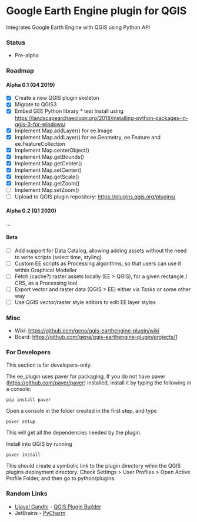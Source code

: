 # Google Earth Engine plugin for QGIS

Integrates Google Earth Engine with QGIS using Python API

### Status

* Pre-alpha

### Roadmap

#### Alpha 0.1 (Q4 2019)
- [x] Create a new QGIS plugin skeleton
- [x] Migrate to QGIS3
- [x] Embed GEE Python library
       * test install using https://landscapearchaeology.org/2018/installing-python-packages-in-qgis-3-for-windows/
- [x] Implement Map.addLayer() for ee.Image
- [x] Implement Map.addLayer() for ee.Geometry, ee.Feature and ee.FeatureCollection
- [x] Implement Map.centerObject()
- [x] Implement Map.getBounds()
- [x] Implement Map.getCenter()
- [x] Implement Map.setCenter()
- [x] Implement Map.getScale()
- [x] Implement Map.getZoom()
- [ ] Implement Map.setZoom()
- [ ] Upload to QGIS plugin repository: https://plugins.qgis.org/plugins/

#### Alpha 0.2 (Q1 2020)
...

#### Beta
- [ ] Add support for Data Catalog, allowing adding assets without the need to write scripts (select time, styling)
- [ ] Custom EE scripts as Processing algorithms, so that users can use it within Graphical Modeller
- [ ] Fetch (cache?) raster assets locally (EE > QGIS), for a given rectangle / CRS, as a Processing tool
- [ ] Export vector and raster data (QGIS > EE) either via Tasks or some other way
- [ ] Use QGIS vector/raster style editors to edit EE layer styles

### Misc

* Wiki: https://github.com/gena/qgis-earthengine-plugin/wiki
* Board: https://github.com/gena/qgis-earthengine-plugin/projects/1

### For Developers

This section is for developers-only. 

The ee_plugin uses paver for packaging. If you do not have paver (https://github.com/paver/paver) installed, install it by typing the following in a console:

```pip install paver```

Open a console in the folder created in the first step, and type

```paver setup```

This will get all the dependencies needed by the plugin.

Install into QGIS by running

```paver install```

This should create a symbolic link to the plugin directory wihin the QGIS plugins deployment directory. Check Settings > User Profiles > Open Active Profile Folder, and then go to python/plugins.

### Random Links

* [Ujaval Gandhi](https://twitter.com/spatialthoughts) - [QGIS Plugin Builder](http://g-sherman.github.io/Qgis-Plugin-Builder/)
* JetBrains - [PyCharm](https://www.jetbrains.com/pycharm/)


